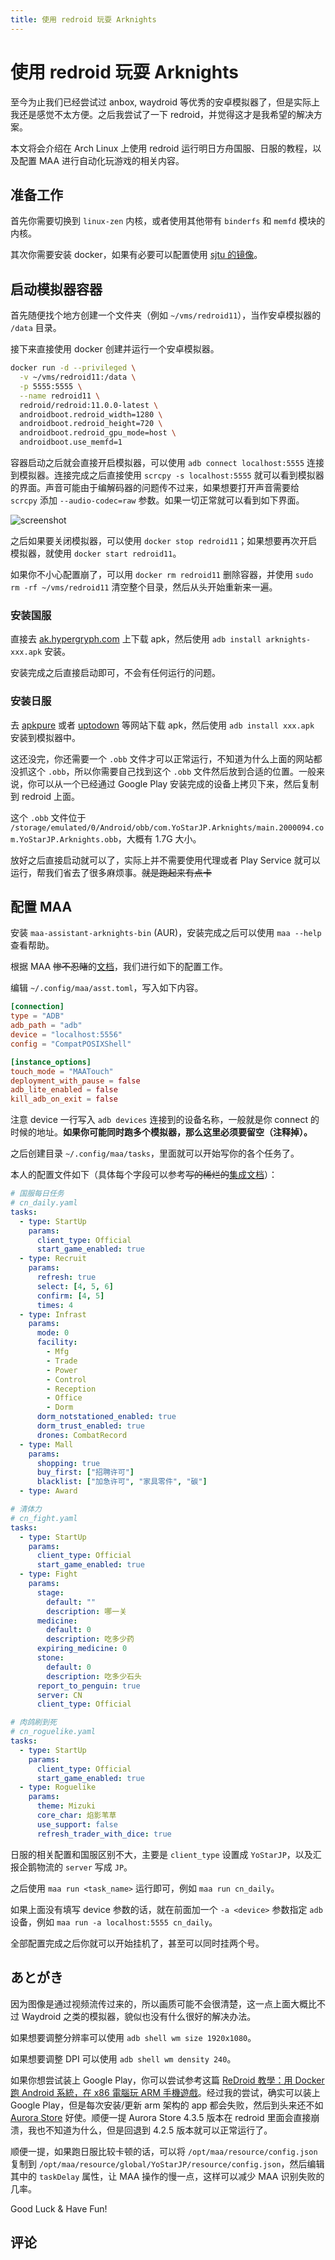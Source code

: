 ```yaml
---
title: 使用 redroid 玩耍 Arknights
---
```


# 使用 redroid 玩耍 Arknights

<vue-metadata author="swwind" time="2024-1-8"></vue-metadata>

至今为止我们已经尝试过 anbox, waydroid 等优秀的安卓模拟器了，但是实际上我还是感觉不太方便。之后我尝试了一下 redroid，并觉得这才是我希望的解决方案。

本文将会介绍在 Arch Linux 上使用 redroid 运行明日方舟国服、日服的教程，以及配置 MAA 进行自动化玩游戏的相关内容。

## 准备工作

首先你需要切换到 `linux-zen` 内核，或者使用其他带有 `binderfs` 和 `memfd` 模块的内核。

其次你需要安装 docker，如果有必要可以配置使用 [sjtu 的镜像](https://mirror.sjtu.edu.cn/docs/docker-registry)。

## 启动模拟器容器

首先随便找个地方创建一个文件夹（例如 `~/vms/redroid11`），当作安卓模拟器的 `/data` 目录。

接下来直接使用 docker 创建并运行一个安卓模拟器。

```bash
docker run -d --privileged \
  -v ~/vms/redroid11:/data \
  -p 5555:5555 \
  --name redroid11 \
  redroid/redroid:11.0.0-latest \
  androidboot.redroid_width=1280 \
  androidboot.redroid_height=720 \
  androidboot.redroid_gpu_mode=host \
  androidboot.use_memfd=1
```

容器启动之后就会直接开启模拟器，可以使用 `adb connect localhost:5555` 连接到模拟器。连接完成之后直接使用 `scrcpy -s localhost:5555` 就可以看到模拟器的界面。声音可能由于编解码器的问题传不过来，如果想要打开声音需要给 `scrcpy` 添加 `--audio-codec=raw` 参数。如果一切正常就可以看到如下界面。

![screenshot](/assets/image_2024-01-08_16-01-21.png)

之后如果要关闭模拟器，可以使用 `docker stop redroid11`；如果想要再次开启模拟器，就使用 `docker start redroid11`。

如果你不小心配置崩了，可以用 `docker rm redroid11` 删除容器，并使用 `sudo rm -rf ~/vms/redroid11` 清空整个目录，然后从头开始重新来一遍。

### 安装国服

直接去 [ak.hypergryph.com](https://ak.hypergryph.com/) 上下载 apk，然后使用 `adb install arknights-xxx.apk` 安装。

安装完成之后直接启动即可，不会有任何运行的问题。

### 安装日服

去 [apkpure](https://apkpure.com) 或者 [uptodown](https://com-yostarjp-arknights.en.uptodown.com/android) 等网站下载 apk，然后使用 `adb install xxx.apk` 安装到模拟器中。

这还没完，你还需要一个 `.obb` 文件才可以正常运行，不知道为什么上面的网站都没抓这个 `.obb`，所以你需要自己找到这个 `.obb` 文件然后放到合适的位置。一般来说，你可以从一个已经通过 Google Play 安装完成的设备上拷贝下来，然后复制到 redroid 上面。

这个 `.obb` 文件位于 `/storage/emulated/0/Android/obb/com.YoStarJP.Arknights/main.2000094.com.YoStarJP.Arknights.obb`，大概有 1.7G 大小。

放好之后直接启动就可以了，实际上并不需要使用代理或者 Play Service 就可以运行，帮我们省去了很多麻烦事。~~就是跑起来有点卡~~

## 配置 MAA

安装 `maa-assistant-arknights-bin` (AUR)，安装完成之后可以使用 `maa --help` 查看帮助。

根据 MAA ~~惨不忍睹~~的[文档](https://maa.plus/docs/%E7%94%A8%E6%88%B7%E6%89%8B%E5%86%8C/CLI%E4%BD%BF%E7%94%A8%E6%8C%87%E5%8D%97.html)，我们进行如下的配置工作。

编辑 `~/.config/maa/asst.toml`，写入如下内容。

```toml {4}
[connection]
type = "ADB"
adb_path = "adb"
device = "localhost:5556"
config = "CompatPOSIXShell"

[instance_options]
touch_mode = "MAATouch"
deployment_with_pause = false
adb_lite_enabled = false
kill_adb_on_exit = false
```

注意 device 一行写入 `adb devices` 连接到的设备名称，一般就是你 connect 的时候的地址。**如果你可能同时跑多个模拟器，那么这里必须要留空（注释掉）。**

之后创建目录 `~/.config/maa/tasks`，里面就可以开始写你的各个任务了。

本人的配置文件如下（具体每个字段可以参考~~写的稀烂的~~[集成文档](https://maa.plus/docs/%E5%8D%8F%E8%AE%AE%E6%96%87%E6%A1%A3/%E9%9B%86%E6%88%90%E6%96%87%E6%A1%A3.html)）：

```yaml
# 国服每日任务
# cn_daily.yaml
tasks:
  - type: StartUp
    params:
      client_type: Official
      start_game_enabled: true
  - type: Recruit
    params:
      refresh: true
      select: [4, 5, 6]
      confirm: [4, 5]
      times: 4
  - type: Infrast
    params:
      mode: 0
      facility:
        - Mfg
        - Trade
        - Power
        - Control
        - Reception
        - Office
        - Dorm
      dorm_notstationed_enabled: true
      dorm_trust_enabled: true
      drones: CombatRecord
  - type: Mall
    params:
      shopping: true
      buy_first: ["招聘许可"]
      blacklist: ["加急许可", "家具零件", "碳"]
  - type: Award
```

```yaml
# 清体力
# cn_fight.yaml
tasks:
  - type: StartUp
    params:
      client_type: Official
      start_game_enabled: true
  - type: Fight
    params:
      stage:
        default: ""
        description: 哪一关
      medicine:
        default: 0
        description: 吃多少药
      expiring_medicine: 0
      stone:
        default: 0
        description: 吃多少石头
      report_to_penguin: true
      server: CN
      client_type: Official
```

```yaml
# 肉鸽刷到死
# cn_roguelike.yaml
tasks:
  - type: StartUp
    params:
      client_type: Official
      start_game_enabled: true
  - type: Roguelike
    params:
      theme: Mizuki
      core_char: 焰影苇草
      use_support: false
      refresh_trader_with_dice: true
```

日服的相关配置和国服区别不大，主要是 `client_type` 设置成 `YoStarJP`，以及汇报企鹅物流的 `server` 写成 `JP`。

之后使用 `maa run <task_name>` 运行即可，例如 `maa run cn_daily`。

如果上面没有填写 device 参数的话，就在前面加一个 `-a <device>` 参数指定 `adb` 设备，例如 `maa run -a localhost:5555 cn_daily`。

全部配置完成之后你就可以开始挂机了，甚至可以同时挂两个号。

## あとがき

因为图像是通过视频流传过来的，所以画质可能不会很清楚，这一点上面大概比不过 Waydroid 之类的模拟器，貌似也没有什么很好的解决办法。

如果想要调整分辨率可以使用 `adb shell wm size 1920x1080`。

如果想要调整 DPI 可以使用 `adb shell wm density 240`。

如果你想尝试装上 Google Play，你可以尝试参考这篇 [ReDroid 教學：用 Docker 跑 Android 系統，在 x86 電腦玩 ARM 手機遊戲](https://ivonblog.com/posts/redroid-android-docker/)。经过我的尝试，确实可以装上 Google Play，但是每次安装/更新 arm 架构的 app 都会失败，然后到头来还不如 [Aurora Store](https://auroraoss.com/) 好使。顺便一提 Aurora Store 4.3.5 版本在 redroid 里面会直接崩溃，我也不知道为什么，但是回退到 4.2.5 版本就可以正常运行了。

顺便一提，如果跑日服比较卡顿的话，可以将 `/opt/maa/resource/config.json` 复制到 `/opt/maa/resource/global/YoStarJP/resource/config.json`，然后编辑其中的 `taskDelay` 属性，让 MAA 操作的慢一点，这样可以减少 MAA 识别失败的几率。

Good Luck & Have Fun!

## 评论

<vue-reactions path="redroid-arknights"></vue-reactions>
